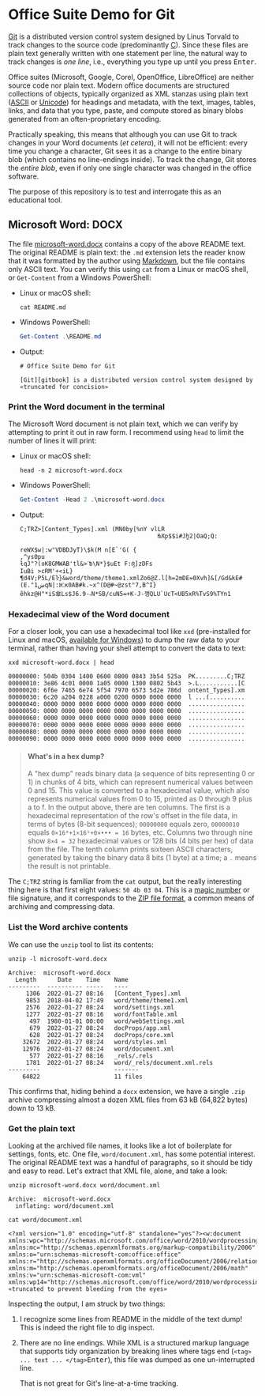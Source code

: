 # Office Suite Demo for Git

[Git][gitbook] is a distributed version control system designed by
Linus Torvald to track changes to the source code (predominantly
[C][c]). Since these files are plain text generally written with one
statement per line, the natural way to track changes is *one line*,
i.e., everything you type up until you press <kbd>Enter</kbd>.

Office suites (Microsoft, Google, Corel, OpenOffice, LibreOffice) are
neither source code nor plain text. Modern office documents are
structured collections of objects, typically organized as XML stanzas
using plain text ([ASCII][ascii] or [Unicode][utf8]) for headings and
metadata, with the text, images, tables, links, and data that you
type, paste, and compute stored as binary blobs generated from an
often-proprietary encoding.

Practically speaking, this means that although you can use Git to
track changes in your Word documents (*et cetera*), it will not be
efficient: every time you change a character, Git sees it as a change
to the entire binary blob (which contains no line-endings  inside).
To track the change, Git stores the *entire blob*, even if only one
single character was changed in the office software.

The purpose of this repository is to test and interrogate this as an
educational tool.

## Microsoft Word: DOCX

The file [microsoft-word.docx](microsoft-word.docx) contains a copy
of the above README text. The original README is plain text: the
`.md` extension lets the reader know that it was formatted by the
author using [Markdown][md], but the file contains only ASCII text.
You can verify this using `cat` from a Linux or macOS shell, or
`Get-Content` from a Windows PowerShell:

* Linux or macOS shell:

  ```shell
  cat README.md
  ```

* Windows PowerShell:

  ```powershell
  Get-Content .\README.md
  ```

* Output:

  ```output
  # Office Suite Demo for Git

  [Git][gitbook] is a distributed version control system designed by
  «truncated for concision»
  ```

### Print the Word document in the terminal

The Microsoft Word document is not plain text, which we can verify by
attempting to print it out in raw form. I recommend using `head` to
limit the number of lines it will print:

* Linux or macOS shell:

  ```shell
  head -n 2 microsoft-word.docx
  ```

* Windows PowerShell:

  ```powershell
  Get-Content -Head 2 .\microsoft-word.docx
  ```

* Output:

  ```output
  C;TRZ>[Content_Types].xml (MN0by[%nY vlLR
                                         ǶXp$$i#Jh̼2|OaQ;Q:
                                                          reWX$w|:w"VDBDJyT)\$k(M n[E`'G( {
  ,^ys0pu                                                                                    ƚqJ"?(ɞK8GMWAB'tl&>ˊƅ\N*}$uEt F:ʤ]zDFs
  IuBi >cRM'+<iL}¶d4V;P5L/Eŀ}&word/theme/theme1.xmlZo6@Z.l[h=2mDE=0Xvh]&[/Gd&kE#(E."1ښqN|:Ѥĸ0AB#k.~x^(D@#~@zst"7,B^I}
  ȅhkz@H"*iS䓥Ls$J6.9-˶N*SB/cuN5=+K-J-깽QLU`UcT<UB5xR%TvS9%TYn1
  ```

### Hexadecimal view of the Word document

For a closer look, you can use a hexadecimal tool like `xxd`
(pre-installed for Linux and macOS, [available for Windows][xxd]) to
dump the raw data to your terminal, rather than having your shell
attempt to convert the data to text:

```shell
xxd microsoft-word.docx | head
```

```output
00000000: 504b 0304 1400 0600 0800 0843 3b54 525a  PK.........C;TRZ
00000010: 3e86 4c01 0000 1a05 0000 1300 0802 5b43  >.L...........[C
00000020: 6f6e 7465 6e74 5f54 7970 6573 5d2e 786d  ontent_Types].xm
00000030: 6c20 a204 0228 a000 0200 0000 0000 0000  l ...(..........
00000040: 0000 0000 0000 0000 0000 0000 0000 0000  ................
00000050: 0000 0000 0000 0000 0000 0000 0000 0000  ................
00000060: 0000 0000 0000 0000 0000 0000 0000 0000  ................
00000070: 0000 0000 0000 0000 0000 0000 0000 0000  ................
00000080: 0000 0000 0000 0000 0000 0000 0000 0000  ................
00000090: 0000 0000 0000 0000 0000 0000 0000 0000  ................
```

> #### What's in a hex dump?
>
> A "hex dump" reads binary data (a sequence of bits representing
> 0 or 1) in chunks of 4 bits, which can represent numerical values
> between 0 and 15. This value is converted to a hexadecimal value,
> which also represents numerical values from 0 to 15, printed as 0
> through 9 plus a to f. In the output above, there are ten columns.
> The first is a hexadecimal representation of the row's offset in
> the file data, in terms of bytes (8-bit sequences); `00000000`
> equals zero, `00000010` equals `0×16⁰+1×16¹+0×••• = 16` bytes, etc.
> Columns two through nine show `8×4 = 32` hexadecimal values or
> 128 bits (4 bits per hex) of data from the file. The tenth column
> prints sixteen ASCII characters, generated by taking the binary
> data 8 bits (1 byte) at a time; a `.` means the result is not
> printable.

The `C;TRZ` string is familiar from the `cat` output, but the really
interesting thing here is that first eight values: `50 4b 03 04`.
This is a [magic number][magic] or file signature, and it corresponds
to the [ZIP file format][zip], a common means of archiving and
compressing data.

### List the Word archive contents

We can use the `unzip` tool to list its contents:

```shell
unzip -l microsoft-word.docx
```

```output
Archive:  microsoft-word.docx
  Length      Date    Time    Name
---------  ---------- -----   ----
     1306  2022-01-27 08:16   [Content_Types].xml
     9853  2018-04-02 17:49   word/theme/theme1.xml
     2576  2022-01-27 08:24   word/settings.xml
     1277  2022-01-27 08:16   word/fontTable.xml
      497  1980-01-01 00:00   word/webSettings.xml
      679  2022-01-27 08:24   docProps/app.xml
      628  2022-01-27 08:24   docProps/core.xml
    32672  2022-01-27 08:24   word/styles.xml
    12976  2022-01-27 08:24   word/document.xml
      577  2022-01-27 08:16   _rels/.rels
     1781  2022-01-27 08:24   word/_rels/document.xml.rels
---------                     -------
    64822                     11 files
```

This confirms that, hiding behind a `docx` extension, we have a
single `.zip` archive compressing almost a dozen XML files from
63 kB (64,822 bytes) down to 13 kB.

### Get the plain text

Looking at the archived file names, it looks like a lot of
boilerplate for settings, fonts, etc. One file, `word/document.xml`,
has some potential interest. The original README text was a handful
of paragraphs, so it should be tidy and easy to read. Let's extract
that XML file, alone, and take a look:

```shell
unzip microsoft-word.docx word/document.xml
```

```output
Archive:  microsoft-word.docx
  inflating: word/document.xml
```

```shell
cat word/document.xml
```

```output
<?xml version="1.0" encoding="utf-8" standalone="yes"?><w:document xmlns:wpc="http://schemas.microsoft.com/office/word/2010/wordprocessingCanvas" xmlns:mc="http://schemas.openxmlformats.org/markup-compatibility/2006" xmlns:o="urn:schemas-microsoft-com:office:office" xmlns:r="http://schemas.openxmlformats.org/officeDocument/2006/relationships" xmlns:m="http://schemas.openxmlformats.org/officeDocument/2006/math" xmlns:v="urn:schemas-microsoft-com:vml" xmlns:wp14="http://schemas.microsoft.com/office/word/2010/wordprocessingDrawing"
«truncated to prevent bleeding from the eyes»
```

Inspecting the output, I am struck by two things:

1. I recognize some lines from README in the middle of the text dump!
   This is indeed the right file to dig inspect.
2. There are no line endings. While XML is a structured markup
   language that supports tidy organization by breaking lines where
   tags end (`<tag> ... text ... </tag>`<kbd>Enter</kbd>), this file
   was dumped as one un-interrupted line.

   That is not great for Git's line-at-a-time tracking.

<!-- links -->

[ascii]: https://en.wikipedia.org/wiki/ASCII
[c]: https://en.wikipedia.org/wiki/C_(programming_language)
[gitbook]: https://git-scm.com/book/en/v2
[magic]: https://en.wikipedia.org/wiki/List_of_file_signatures
[md]: https://www.markdownguide.org/getting-started/
[utf8]: https://en.wikipedia.org/wiki/UTF-8
[xxd]: https://sourceforge.net/projects/xxd-for-windows/
[zip]: https://en.wikipedia.org/wiki/ZIP_(file_format)

